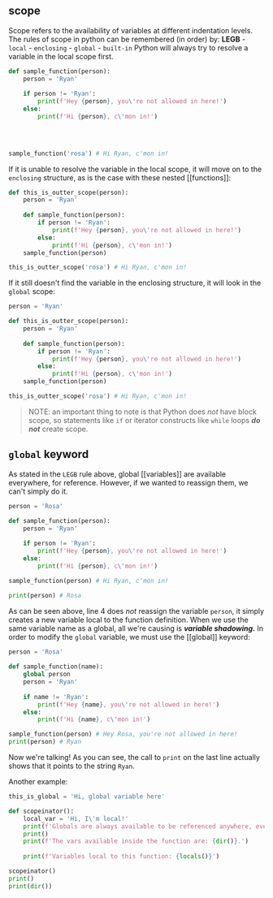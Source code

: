 ## scope
Scope refers to the availability of variables at different indentation levels.
The rules of scope in python can be remembered (in order) by:
	**LEGB**
		- `local`
		- `enclosing`
		- `global`
		- `built-in`
Python will always try to resolve a variable in the local scope first.

```python
def sample_function(person):
	person = 'Ryan'
	
	if person != 'Ryan':
		print(f'Hey {person}, you\'re not allowed in here!')
	else:
		print(f'Hi {person}, c\'mon in!')

  
  

sample_function('rosa') # Hi Ryan, c'mon in!
```
If it is unable to resolve the variable in the local scope, it will move on to the `enclosing` structure, as is the case with these nested [[functions]]:

```python
def this_is_outter_scope(person):
	person = 'Ryan'
	
	def sample_function(person):
		if person != 'Ryan':
			print(f'Hey {person}, you\'re not allowed in here!')
		else:
			print(f'Hi {person}, c\'mon in!')
	sample_function(person)

this_is_outter_scope('rosa') # Hi Ryan, c'mon in!

```

If it still doesn't find the variable in the enclosing structure, it will look in the `global` scope:
```python
person = 'Ryan'

def this_is_outter_scope(person):
	person = 'Ryan'
	
	def sample_function(person):
		if person != 'Ryan':
			print(f'Hey {person}, you\'re not allowed in here!')
		else:
			print(f'Hi {person}, c\'mon in!')
	sample_function(person)

this_is_outter_scope('rosa') # Hi Ryan, c'mon in!
```

> NOTE: an important thing to note is that Python does _not_ have block scope, so statements like `if` or iterator constructs like `while` loops _**do not**_ create scope.

## `global` keyword

As stated in the `LEGB` rule above, global [[variables]] are available everywhere, for reference. 
However, if we wanted to reassign them, we can't simply do it.
```python
person = 'Rosa'

def sample_function(person):
	person = 'Ryan'
	
	if person != 'Ryan':
		print(f'Hey {person}, you\'re not allowed in here!')
	else:
		print(f'Hi {person}, c\'mon in!')

sample_function(person) # Hi Ryan, c'mon in!

print(person) # Rosa
```
As can be seen above,  line 4 does _not_ reassign the variable `person`, it simply creates a new variable local to the function definition. When we use the same variable name as a global, all we're causing is _**variable shadowing.**_
In order to modify the `global` variable, we must use the [[global]] keyword:
```python
person = 'Rosa'
  
def sample_function(name):
	global person
	person = 'Ryan'
	  
	if name != 'Ryan':
		print(f'Hey {name}, you\'re not allowed in here!')
	else:
		print(f'Hi {name}, c\'mon in!')

sample_function(person) # Hey Rosa, you're not allowed in here!
print(person) # Ryan
```
Now we're talking! As you can see, the call to `print` on the last line actually shows that it points to the string `Ryan`.



Another example:
```python
this_is_global = 'Hi, global variable here'

def scopeinator():
	local_var = 'Hi, I\'m local!'
	print(f'Globals are always available to be referenced anywhere, even from inside this function, as you can see: {this_is_global}')
	print()
	print(f'The vars available inside the function are: {dir()}.')
	
	print(f'Variables local to this function: {locals()}')

scopeinator()
print()
print(dir())
```

